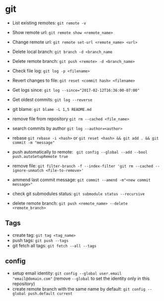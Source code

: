 # git

* List existing remotes: `git remote -v`
* Show remote url: `git remote show <remote_name>`
* Change remote url: `git remote set-url <remote_name> <url>`
* Delete local branch: `git branch -d <branch_name`
* Delete remote branch: `git push <remote> -d <branch_name>`
* Check file log: `git log -p <filename>`
* Revert changes to file: `git reset <commit hash> <filename>`
* Get logs since: `git log --since="2017-02-12T16:36:00-07:00"`
* Get oldest commits: `git log --reverse`
* git blame: `git blame -L 1,5 README.md`
* remove file from repository `git rm --cached <file_name>`
* search commits by author `git log --author=<author>`
* rebase `git rebase -i <hash>` or `git reset <hash> && git add . && git commit -m "message"`
* push automatically to remote: ` git config --global --add --bool push.autoSetupRemote true`
* remove file: `git filter-branch -f --index-filter 'git rm --cached --ignore-unmatch <file-to-remove>'`

* ammend last commit message:
    `git commit --amend -m"<new commit message>"`

* check git submodules status: `git submodule status --recursive`
* delete remote branch: `git push <remote_name> --delete <remote_branch>`

## Tags
* create tag: `git tag <tag_name>`
* push tags: `git push --tags`
* git fetch all tags: `git fetch --all --tags`

## config
* setup email identity: `git config --global user.email "email@domain.com"` (remove `--global` to set the identity only in this repository)
* create remote branch with the same name by default: `git config --global push.default current`
